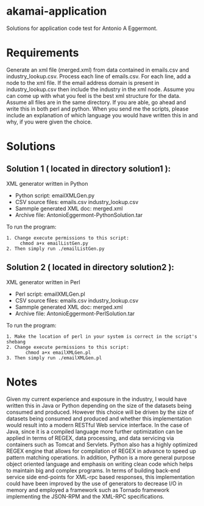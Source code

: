 akamai-application
==================

Solutions for application code test for Antonio A Eggermont.

Requirements
============

Generate an xml file (merged.xml) from data contained in emails.csv and industry_lookup.csv.
Process each line of emails.csv. For each line, add a node to the xml file. If the email address domain is present in 
industry_lookup.csv then include the industry in the xml node. Assume you can come up with what you feel is the best 
xml structure for the data. Assume all files are in the same directory. If you are able, go ahead and write this in 
both perl and python. When you send me the scripts, please include an explanation of which language you would have 
written this in and why, if you were given the choice.

Solutions
=========

Solution 1 ( located in directory solution1 ):
---------------------------------------------

XML generator written in Python

* Python script:     emailXMLGen.py 
* CSV source files:  emails.csv
                   industry_lookup.csv
* Sammple generated XML doc: merged.xml
* Archive file:      AntonioEggermont-PythonSolution.tar


To run the program:

    1. Change execute permissions to this script:
         chmod a+x emailListGen.py
    2. Then simply run ./emailListGen.py


Solution 2 ( located in directory solution2 ):
---------------------------------------------

XML generator written in Perl

* Perl script:       emailXMLGen.pl
* CSV source files:  emails.csv
                     industry_lookup.csv
* Sammple generated XML doc: merged.xml
* Archive file:      AntonioEggermont-PerlSolution.tar

To run the program:

    1. Make the location of perl in your system is correct in the script's shebang
    2. Change execute permissions to this script:
           chmod a+x emailXMLGen.pl
    3. Then simply run ./emailXMLGen.pl


Notes
=====

Given my current experience and exposure in the industry, I would have written this in Java  or Python depending 
on the size of the datasets being consumed and produced.  However this choice will be driven by the  size of datasets 
being consumed and produced and whether this implementation would result into a modern RESTful Web service interface. 
In the case of Java, since it is a compiled language more further optimization can be applied in terms of REGEX, 
data processing, and data servicing via containers such as Tomcat and Servlets. Python also has a highly optimized 
REGEX engine that allows for compilation of REGEX in advance to speed up pattern matching operations. 
In addition, Python is a more general purpose object oriented language and emphasis on writing clean code which 
helps to maintain big and complex programs.  In terms of building back-end service side end-points for XML-rpc based 
responses, this implementation could have been improved by the use of generators to decrease I/O in memory and employed 
a framework such as Tornado framework implementing the JSON-RPM and the XML-RPC specifications.


